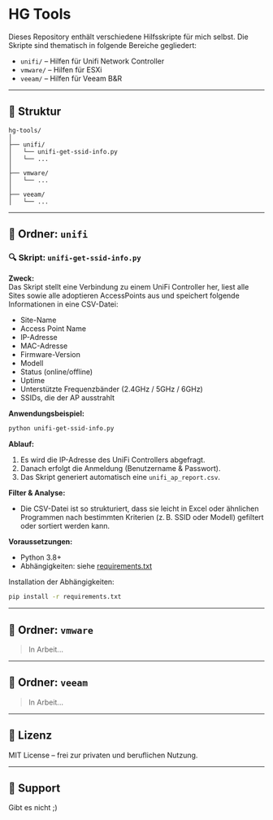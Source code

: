 
# HG Tools

Dieses Repository enthält verschiedene Hilfsskripte für mich selbst. Die Skripte sind thematisch in folgende Bereiche gegliedert:

- `unifi/` – Hilfen für Unifi Network Controller
- `vmware/` – Hilfen für ESXi
- `veeam/` – Hilfen für Veeam B&R

---

## 🔧 Struktur

```
hg-tools/
│
├── unifi/
│   └── unifi-get-ssid-info.py
│   └── ...
│
├── vmware/
│   └── ...
│
├── veeam/
│   └── ...
```

---

## 📂 Ordner: `unifi`

### 🔍 Skript: `unifi-get-ssid-info.py`

**Zweck:**  
Das Skript stellt eine Verbindung zu einem UniFi Controller her, liest alle Sites sowie alle adoptieren AccessPoints aus und speichert folgende Informationen in eine CSV-Datei:

- Site-Name
- Access Point Name
- IP-Adresse
- MAC-Adresse
- Firmware-Version
- Modell
- Status (online/offline)
- Uptime
- Unterstützte Frequenzbänder (2.4GHz / 5GHz / 6GHz)
- SSIDs, die der AP ausstrahlt

**Anwendungsbeispiel:**

```bash
python unifi-get-ssid-info.py
```

**Ablauf:**

1. Es wird die IP-Adresse des UniFi Controllers abgefragt.
2. Danach erfolgt die Anmeldung (Benutzername & Passwort).
3. Das Skript generiert automatisch eine `unifi_ap_report.csv`.

**Filter & Analyse:**

- Die CSV-Datei ist so strukturiert, dass sie leicht in Excel oder ähnlichen Programmen nach bestimmten Kriterien (z. B. SSID oder Modell) gefiltert oder sortiert werden kann.

**Voraussetzungen:**

- Python 3.8+
- Abhängigkeiten: siehe [requirements.txt](./requirements.txt)

Installation der Abhängigkeiten:

```bash
pip install -r requirements.txt
```

---

## 📂 Ordner: `vmware`

> In Arbeit...

---

## 📂 Ordner: `veeam`

> In Arbeit...

---

## 📜 Lizenz

MIT License – frei zur privaten und beruflichen Nutzung.

---

## 🙋 Support

Gibt es nicht ;)
